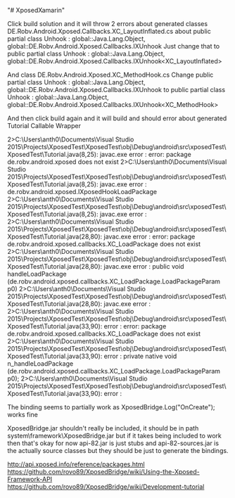 "# XposedXamarin" 

Click build solution and it will throw 2 errors about generated classes
DE.Robv.Android.Xposed.Callbacks.XC_LayoutInflated.cs
about
public partial class Unhook : global::Java.Lang.Object, global::DE.Robv.Android.Xposed.Callbacks.IXUnhook
Just change that to
public partial class Unhook : global::Java.Lang.Object, global::DE.Robv.Android.Xposed.Callbacks.IXUnhook<XC_LayoutInflated>

And class
DE.Robv.Android.Xposed.XC_MethodHook.cs
Change
public partial class Unhook : global::Java.Lang.Object, global::DE.Robv.Android.Xposed.Callbacks.IXUnhook
to
public partial class Unhook : global::Java.Lang.Object, global::DE.Robv.Android.Xposed.Callbacks.IXUnhook<XC_MethodHook>

And then click build again and it will build and should error about generated Tutorial Callable Wrapper

2>C:\Users\anth0\Documents\Visual Studio 2015\Projects\XposedTest\XposedTest\obj\Debug\android\src\xposedTest\XposedTest\Tutorial.java(8,25): javac.exe error :  error: package de.robv.android.xposed does not exist
2>C:\Users\anth0\Documents\Visual Studio 2015\Projects\XposedTest\XposedTest\obj\Debug\android\src\xposedTest\XposedTest\Tutorial.java(8,25): javac.exe error : 		de.robv.android.xposed.IXposedHookLoadPackage
2>C:\Users\anth0\Documents\Visual Studio 2015\Projects\XposedTest\XposedTest\obj\Debug\android\src\xposedTest\XposedTest\Tutorial.java(8,25): javac.exe error : 
2>C:\Users\anth0\Documents\Visual Studio 2015\Projects\XposedTest\XposedTest\obj\Debug\android\src\xposedTest\XposedTest\Tutorial.java(28,80): javac.exe error :  error: package de.robv.android.xposed.callbacks.XC_LoadPackage does not exist
2>C:\Users\anth0\Documents\Visual Studio 2015\Projects\XposedTest\XposedTest\obj\Debug\android\src\xposedTest\XposedTest\Tutorial.java(28,80): javac.exe error : 	public void handleLoadPackage (de.robv.android.xposed.callbacks.XC_LoadPackage.LoadPackageParam p0)
2>C:\Users\anth0\Documents\Visual Studio 2015\Projects\XposedTest\XposedTest\obj\Debug\android\src\xposedTest\XposedTest\Tutorial.java(28,80): javac.exe error : 
2>C:\Users\anth0\Documents\Visual Studio 2015\Projects\XposedTest\XposedTest\obj\Debug\android\src\xposedTest\XposedTest\Tutorial.java(33,90): error :  error: package de.robv.android.xposed.callbacks.XC_LoadPackage does not exist
2>C:\Users\anth0\Documents\Visual Studio 2015\Projects\XposedTest\XposedTest\obj\Debug\android\src\xposedTest\XposedTest\Tutorial.java(33,90): error : 	private native void n_handleLoadPackage (de.robv.android.xposed.callbacks.XC_LoadPackage.LoadPackageParam p0);
2>C:\Users\anth0\Documents\Visual Studio 2015\Projects\XposedTest\XposedTest\obj\Debug\android\src\xposedTest\XposedTest\Tutorial.java(33,90): error : 

The binding seems to partially work as
XposedBridge.Log("OnCreate");
works fine

XposedBridge.jar shouldn't really be included, it should be in path system\framework\XposedBridge.jar but if it takes being included to work then that's okay for now
api-82.jar is just stubs and api-82-sources.jar is the actually source classes but they should be just to generate the bindings.



http://api.xposed.info/reference/packages.html
https://github.com/rovo89/XposedBridge/wiki/Using-the-Xposed-Framework-API
https://github.com/rovo89/XposedBridge/wiki/Development-tutorial